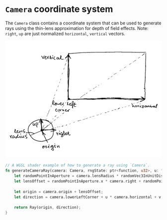 # `Camera` coordinate system

The `Camera` class contains a coordinate system that can be used to generate rays using the thin-lens approximation for depth of field effects. Note: `right`, `up` are just normalized `horizontal`, `vertical` vectors.

![camera-coordinates](img/camera.jpg)

```rust
// A WGSL shader example of how to generate a ray using `Camera`.
fn generateCameraRay(camera: Camera, rngState: ptr<function, u32>, u: f32, v: f32) -> Ray {
    let randomPointInAperture = camera.lensRadius * randomVec3InUnitDisk(rngState);
    let lensOffset = randomPointInAperture.x * camera.right + randomPointInAperture.y * camera.up;

    let origin = camera.origin + lensOffset;
    let direction = camera.lowerLeftCorner + u * camera.horizontal + v * camera.vertical - origin;

    return Ray(origin, direction);
}
```
